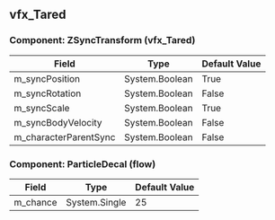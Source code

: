 ## vfx_Tared

### Component: ZSyncTransform (vfx_Tared)

|Field|Type|Default Value|
|-----|----|-------------|
|m_syncPosition|System.Boolean|True|
|m_syncRotation|System.Boolean|False|
|m_syncScale|System.Boolean|True|
|m_syncBodyVelocity|System.Boolean|False|
|m_characterParentSync|System.Boolean|False|

### Component: ParticleDecal (flow)

|Field|Type|Default Value|
|-----|----|-------------|
|m_chance|System.Single|25|

